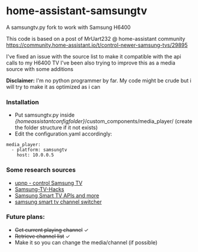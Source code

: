 # home-assistant-samsungtv
A samsungtv.py fork to work with Samsung H6400

This code is based on a post of MrUart232 @ home-assistant community<br />
https://community.home-assistant.io/t/control-newer-samsung-tvs/29895

I've fixed an issue with the source list to make it compatible with the api calls to my H6400 TV
I've been also trying to improve this as a media source with some additions

**Disclaimer:** I'm no python programmer by far. My code might be crude but i will try to make it as optimized as i can

### Installation
- Put samsungtv.py inside *{homeassistantconfigfolder}*/custom_components/media_player/ (create the folder structure if it not exists)
- Edit the configuration.yaml accordingly:
```
media_player:
  - platform: samsungtv
    host: 10.0.0.5
````    

### Some research sources
- [upnp - control Samsung TV](https://forum.iobroker.net/viewtopic.php?t=4449)
- [Samsung-TV-Hacks](https://github.com/ohjeongwook/Samsung-TV-Hacks/blob/master/Servers/smp4.py)
- [Samsung Smart TV APIs and more](https://github.com/casperboone/homey-samsung-smart-tv/blob/master/samsung.md)
- [samsung smart tv channel switcher](https://github.com/yath/sstcs/)
### Future plans:
 - ~~Get current playing channel~~ ✓
 - ~~Retrieve channel list~~ ✓
 - Make it so you can change the media/channel (if possible)
